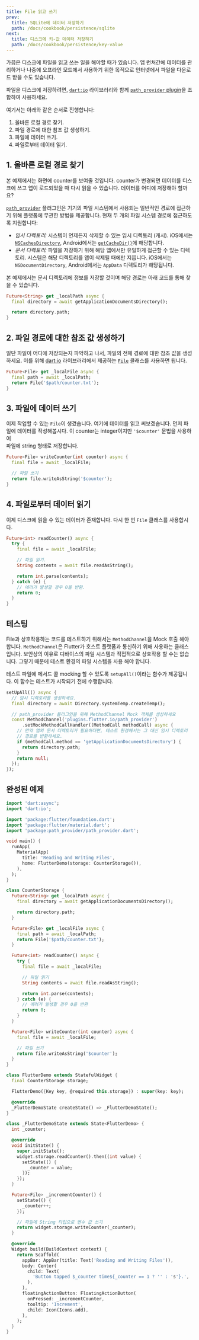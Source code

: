 ```yaml
---
title: File 읽고 쓰기
prev:
  title: SQLite에 데이터 저장하기
  path: /docs/cookbook/persistence/sqlite
next:
  title: 디스크에 키-값 데이터 저장하기
  path: /docs/cookbook/persistence/key-value
---
```


가끔은 디스크에 파일을 읽고 쓰는 일을 해야할 때가 있습니다. 앱 런처간에 데이터를
관리하거나 나중에 오프라인 모드에서 사용하기 위한 목적으로 인터넷에서 파일을
다운로드 받을 수도 있습니다.

파일을 디스크에 저장하려면,
[`dart:io`]({{site.api}}/flutter/dart-io/dart-io-library.html) 라이브러리와
함께 [`path_provider` plugin]({{site.pub-pkg}}/path_provider)을 조합하여
사용하세요.

여기서는 아래와 같은 순서로 진행합니다:

  1. 올바른 로컬 경로 찾기.
  2. 파일 경로에 대한 참조 값 생성하기.
  3. 파일에 데이터 쓰기.
  4. 파일로부터 데이터 읽기.

## 1. 올바른 로컬 경로 찾기

본 예제에서는 화면에 counter를 보여줄 것입니다. counter가 변경되면 데이터를 디스크에
쓰고 앱이 로드되었을 때 다시 읽을 수 있습니다.
데이터를 어디에 저장해야 할까요?

[`path_provider`]({{site.pub-pkg}}/path_provider) 플러그인은 기기의 파일 시스템에서
사용되는 일반적인 경로에 접근하기 위해 플랫폼에 무관한 방법을 제공합니다. 현재 두 개의 
파일 시스템 경로에 접근하도록 지원합니다:

  * *임시 디렉토리:* 시스템이 언제든지 삭제할 수 있는 임시 디렉토리 (캐시). iOS에서는 
    [`NSCachesDirectory`](https://developer.apple.com/documentation/foundation/nssearchpathdirectory/nscachesdirectory),
    Android에서는 [`getCacheDir()`]({{site.android-dev}}/reference/android/content/Context#getCacheDir())에
    해당합니다.
  * *문서 디렉토리:* 파일을 저장하기 위해 해당 앱에서만 유일하게 접근할 수 있는 디렉토리.
    시스템은 해당 디렉토리를 앱이 삭제될 때에만 지웁니다. iOS에서는 `NSDocumentDirectory`,
    Android에서는 `AppData` 디렉토리가 해당됩니다. 

본 예제에서는 문서 디렉토리에 정보를 저장할 것이며 해당 경로는 아래 코드를
통해 찾을 수 있습니다.

<!-- skip -->
```dart
Future<String> get _localPath async {
  final directory = await getApplicationDocumentsDirectory();

  return directory.path;
}
```

## 2. 파일 경로에 대한 참조 값 생성하기

일단 파일이 어디에 저장되는지 파악하고 나서, 파일의 전체 경로에 대한 참조 값을 생성하세요.
이를 위해 [dart:io]({{site.api}}/flutter/dart-io/dart-io-library.html) 라이브러리에서
제공하는 [`File`]({{site.api}}/flutter/dart-io/File-class.html) 클래스를 
사용하면 됩니다.

<!-- skip -->
```dart
Future<File> get _localFile async {
  final path = await _localPath;
  return File('$path/counter.txt');
}
```

## 3. 파일에 데이터 쓰기

이제 작업할 수 있는 `File`이 생겼습니다. 
여기에 데이터를 읽고 써보겠습니다.
먼저 파일에 데이터를 작성해봅시다.
이 counter는 integer이지만 `'$counter'` 문법을 사용하여  
파일에 string 형태로 저장합니다.


<!-- skip -->
```dart
Future<File> writeCounter(int counter) async {
  final file = await _localFile;

  // 파일 쓰기
  return file.writeAsString('$counter');
}
```

## 4. 파일로부터 데이터 읽기

이제 디스크에 읽을 수 있는 데이터가 존재합니다. 다시 한 번
`File` 클래스를 사용합시다.

<!-- skip -->
```dart
Future<int> readCounter() async {
  try {
    final file = await _localFile;

    // 파일 읽기.
    String contents = await file.readAsString();

    return int.parse(contents);
  } catch (e) {
    // 에러가 발생할 경우 0을 반환.
    return 0;
  }
}
```

## 테스팅

File과 상호작용하는 코드를 테스트하기 위해서는 
`MethodChannel`을 Mock 호출 해야 합니다.
`MethodChannel`은 Flutter가 호스트 플랫폼과 통신하기 위해 사용하는 클래스입니다.
보안상의 이유로 디바이스의 파일 시스템과 직접적으로 상호작용 할 수는 없습니다.
그렇기 때문에 테스트 환경의 파일 시스템을 사용 해야 합니다.

테스트 파일에 메서드 콜 mocking 할 수 있도록 `setupAll()`이라는 함수가 제공됩니다.
이 함수는 테스트가 시작되기 전에 수행합니다.

<!-- skip -->
```dart
setUpAll(() async {
  // 임시 디렉토리를 생성하세요.
  final directory = await Directory.systemTemp.createTemp();

  // path_provider 플러그인을 위해 MethodChannel Mock 객체를 생성하세요
  const MethodChannel('plugins.flutter.io/path_provider')
      .setMockMethodCallHandler((MethodCall methodCall) async {
    // 만약 앱의 문서 디렉토리가 필요하다면, 테스트 환경에서는 그 대신 임시 디렉토리
    // 경로를 반환하세요.
    if (methodCall.method == 'getApplicationDocumentsDirectory') {
      return directory.path;
    }
    return null;
  });
});
```

## 완성된 예제

```dart
import 'dart:async';
import 'dart:io';

import 'package:flutter/foundation.dart';
import 'package:flutter/material.dart';
import 'package:path_provider/path_provider.dart';

void main() {
  runApp(
    MaterialApp(
      title: 'Reading and Writing Files',
      home: FlutterDemo(storage: CounterStorage()),
    ),
  );
}

class CounterStorage {
  Future<String> get _localPath async {
    final directory = await getApplicationDocumentsDirectory();

    return directory.path;
  }

  Future<File> get _localFile async {
    final path = await _localPath;
    return File('$path/counter.txt');
  }

  Future<int> readCounter() async {
    try {
      final file = await _localFile;

      // 파일 읽기
      String contents = await file.readAsString();

      return int.parse(contents);
    } catch (e) {
      // 에러가 발생할 경우 0을 반환
      return 0;
    }
  }

  Future<File> writeCounter(int counter) async {
    final file = await _localFile;

    // 파일 쓰기
    return file.writeAsString('$counter');
  }
}

class FlutterDemo extends StatefulWidget {
  final CounterStorage storage;

  FlutterDemo({Key key, @required this.storage}) : super(key: key);

  @override
  _FlutterDemoState createState() => _FlutterDemoState();
}

class _FlutterDemoState extends State<FlutterDemo> {
  int _counter;

  @override
  void initState() {
    super.initState();
    widget.storage.readCounter().then((int value) {
      setState(() {
        _counter = value;
      });
    });
  }

  Future<File> _incrementCounter() {
    setState(() {
      _counter++;
    });

    // 파일에 String 타입으로 변수 값 쓰기
    return widget.storage.writeCounter(_counter);
  }

  @override
  Widget build(BuildContext context) {
    return Scaffold(
      appBar: AppBar(title: Text('Reading and Writing Files')),
      body: Center(
        child: Text(
          'Button tapped $_counter time${_counter == 1 ? '' : 's'}.',
        ),
      ),
      floatingActionButton: FloatingActionButton(
        onPressed: _incrementCounter,
        tooltip: 'Increment',
        child: Icon(Icons.add),
      ),
    );
  }
}
```
